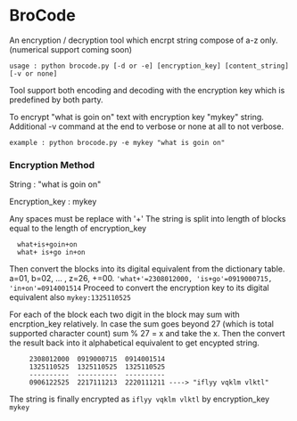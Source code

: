 # BroCode
  An encryption / decryption tool which encrpt string compose of a-z only. (numerical support coming soon)

```
usage : python brocode.py [-d or -e] [encryption_key] [content_string] [-v or none]
```

  Tool support both encoding and decoding with the encryption key which is predefined by both party.
  
  To encrypt "what is goin on" text with encryption key "mykey" string. Additional -v command at the end to verbose or none at all to not verbose.
  
```
example : python brocode.py -e mykey "what is goin on" 
```
### Encryption Method

  String : "what is goin on"
  
  Encryption_key : mykey
  
  Any spaces must be replace with '+' The string is split into length of blocks equal to the length of encryption_key
  ```
    what+is+goin+on
    what+ is+go in+on
  ```
  Then convert the blocks into its digital equivalent from the dictionary table. a=01, b=02, ... , z=26, +=00.
    ```'what+'=2308012000, 'is+go'=0919000715,  'in+on'=0914001514```
  Proceed to convert the encryption key to its digital equivalent also
    ``` mykey:1325110525 ```
    
  For each of the block each two digit in the block may sum with encrption_key relatively. In case the sum goes beyond 27 (which is total supported character count) sum % 27 = x and take the x. Then the convert the result back into it alphabetical equivalent to get encypted string.
   ```
        2308012000  0919000715  0914001514
        1325110525  1325110525  1325110525
        ----------  ----------  ----------
        0906122525  2217111213  2220111211 ----> "iflyy vqklm vlktl"
   ```
   The string is finally encrypted as ```iflyy vqklm vlktl``` by encryption_key ```mykey```
    
  
